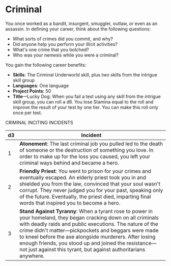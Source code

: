 # Criminal

You once worked as a bandit, insurgent, smuggler, outlaw, or even as an assassin. In defining your career, think about the following questions:

- What sorts of crimes did you commit, and why?
- Did anyone help you perform your illicit activities?
- What's one crime that you botched?
- Who was your nemesis while you were a criminal?

You gain the following career benefits:

- **Skills**: The Criminal Underworld skill, plus two skills from the intrigue skill group
- **Languages**: One language
- **Project Points**: 50
- **Title**—Lucky Dog: When you fail a test using any skill from the intrigue skill group, you can roll a d6. You lose Stamina equal to the roll and improve the result of your test by one tier. You can make this roll only once per test.

CRIMINAL INCITING INCIDENTS

| d3  | Incident                                                                                                                                                                                                                                                                                                                                                                                                                |
| --- | ----------------------------------------------------------------------------------------------------------------------------------------------------------------------------------------------------------------------------------------------------------------------------------------------------------------------------------------------------------------------------------------------------------------------- |
| 1   | **Atonement**: The last criminal job you pulled led to the death of someone or the destruction of something you love. In order to make up for the loss you caused, you left your criminal ways behind and became a hero.                                                                                                                                                                                                |
| 2   | **Friendly Priest**: You went to prison for your crimes and eventually escaped. An elderly priest took you in and shielded you from the law, convinced that your soul wasn't corrupt. They never judged you for your past, speaking only of the future. Eventually, the priest died, imparting final words that inspired you to become a hero.                                                                          |
| 3   | **Stand Against Tyranny**: When a tyrant rose to power in your homeland, they began cracking down on all criminals with deadly raids and public executions. The nature of the crime didn't matter—pickpockets and beggars were made to kneel before the axe alongside murderers. After losing enough friends, you stood up and joined the resistance—not just against this tyrant, but against authoritarians anywhere. |
